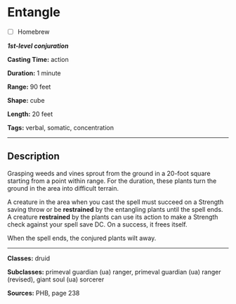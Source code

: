 # Entangle

- [ ] Homebrew

***1st-level conjuration***

**Casting Time:** action

**Duration:** 1 minute

**Range:** 90 feet

**Shape:** cube

**Length:** 20 feet

**Tags:** verbal, somatic, concentration

---

## Description
Grasping weeds and vines sprout from the ground in a 20-foot square starting from a point within range. For the duration, these plants turn the ground in the area into difficult terrain.

A creature in the area when you cast the spell must succeed on a Strength saving throw or be **restrained** by the entangling plants until the spell ends. A creature **restrained** by the plants can use its action to make a Strength check against your spell save DC. On a success, it frees itself.

When the spell ends, the conjured plants wilt away.

---

**Classes:** druid

**Subclasses:** primeval guardian (ua) ranger, primeval guardian (ua) ranger (revised), giant soul (ua) sorcerer

**Sources:** PHB, page 238
